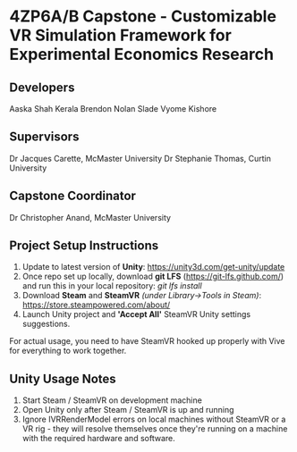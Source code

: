 # 4ZP6A/B Capstone - Customizable VR Simulation Framework for Experimental Economics Research

## Developers
Aaska Shah
Kerala Brendon
Nolan Slade
Vyome Kishore

## Supervisors
Dr Jacques Carette, McMaster University
Dr Stephanie Thomas, Curtin University

## Capstone Coordinator
Dr Christopher Anand, McMaster University


## Project Setup Instructions
1. Update to latest version of **Unity**:  https://unity3d.com/get-unity/update
2. Once repo set up locally, download **git LFS** (https://git-lfs.github.com/) and run this in your local repository:  *git lfs install*
3. Download **Steam** and **SteamVR** *(under Library->Tools in Steam)*:  https://store.steampowered.com/about/
4. Launch Unity project and **'Accept All'** SteamVR Unity settings suggestions. 

For actual usage, you need to have SteamVR hooked up properly with Vive for everything to work together.


## Unity Usage Notes
1. Start Steam / SteamVR on development machine
2. Open Unity only after Steam / SteamVR is up and running
3. Ignore IVRRenderModel errors on local machines without SteamVR or a VR rig - they will resolve themselves once they're running on a machine with the required hardware and software.
